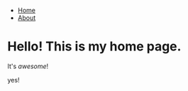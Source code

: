 <nav>
    <ul>
      <li><a href="index.html">Home</a></li>
      <li><a href="about.html">About</a></li>
    </ul>
</nav>

# Hello! This is my home page.

It's _awesome_!

yes!

